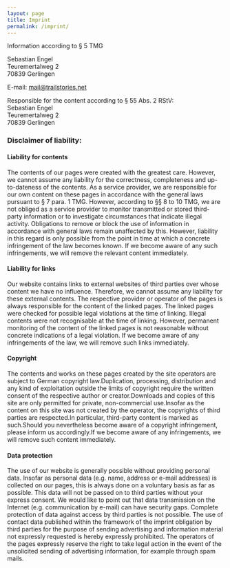 ```yaml
---
layout: page
title: Imprint
permalink: /imprint/
---
```


Information according to § 5 TMG

Sebastian Engel  
Teuremertalweg 2  
70839 Gerlingen  

E-mail: [mail@trailstories.net](mailto:mail@trailstories.net)


Responsible for the content according to § 55 Abs. 2 RStV:  
Sebastian Engel  
Teuremertalweg 2  
70839 Gerlingen  

### Disclaimer of liability:

#### Liability for contents

The contents of our pages were created with the greatest care. However, we cannot assume any liability for the correctness, completeness and up-to-dateness of the contents. As a service provider, we are responsible for our own content on these pages in accordance with the general laws pursuant to § 7 para. 1 TMG. However, according to §§ 8 to 10 TMG, we are not obliged as a service provider to monitor transmitted or stored third-party information or to investigate circumstances that indicate illegal activity. Obligations to remove or block the use of information in accordance with general laws remain unaffected by this. However, liability in this regard is only possible from the point in time at which a concrete infringement of the law becomes known. If we become aware of any such infringements, we will remove the relevant content immediately.

#### Liability for links

Our website contains links to external websites of third parties over whose content we have no influence. Therefore, we cannot assume any liability for these external contents. The respective provider or operator of the pages is always responsible for the content of the linked pages. The linked pages were checked for possible legal violations at the time of linking. Illegal contents were not recognisable at the time of linking. However, permanent monitoring of the content of the linked pages is not reasonable without concrete indications of a legal violation. If we become aware of any infringements of the law, we will remove such links immediately.

#### Copyright

The contents and works on these pages created by the site operators are subject to German copyright law.Duplication, processing, distribution and any kind of exploitation outside the limits of copyright require the written consent of the respective author or creator.Downloads and copies of this site are only permitted for private, non-commercial use.Insofar as the content on this site was not created by the operator, the copyrights of third parties are respected.In particular, third-party content is marked as such.Should you nevertheless become aware of a copyright infringement, please inform us accordingly.If we become aware of any infringements, we will remove such content immediately.

#### Data protection

The use of our website is generally possible without providing personal data. Insofar as personal data (e.g. name, address or e-mail addresses) is collected on our pages, this is always done on a voluntary basis as far as possible. This data will not be passed on to third parties without your express consent.
We would like to point out that data transmission on the Internet (e.g. communication by e-mail) can have security gaps. Complete protection of data against access by third parties is not possible.
The use of contact data published within the framework of the imprint obligation by third parties for the purpose of sending advertising and information material not expressly requested is hereby expressly prohibited. The operators of the pages expressly reserve the right to take legal action in the event of the unsolicited sending of advertising information, for example through spam mails.